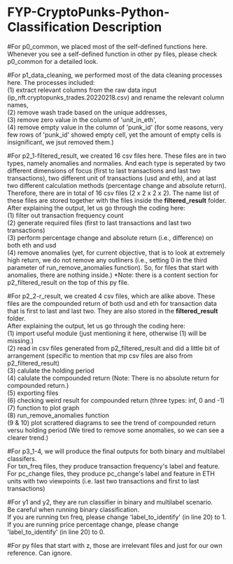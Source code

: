 # FYP-CryptoPunks-Python-Classification Description

#For p0_common, we placed most of the self-defined functions here. Whenever you see a self-defined function in other py files, please check p0_common for a detailed look.

#For p1_data_cleaning, we performed most of the data cleaning processes here. The processes included:<br />
(1) extract relevant columns from the raw data input (ip_nft.cryptopunks_trades.20220218.csv) and rename the relevant column names,<br />
(2) remove wash trade based on the unique addresses,<br />
(3) remove zero value in the column of 'unit_in_eth',<br />
(4) remove empty value in the column of 'punk_id' (for some reasons, very few rows of 'punk_id' showed empty cell, yet the amount of empty cells is insignificant, we jsut removed them.)

#For p2_1-filtered_result, we created 16 csv files here. These files are in two types, namely anomalies and normalies. And each type is seperated by two different dimensions of focus (first to last transactions and last two transactions), two different unit of transactions (usd and eth), and at last two different calculation methods (percentage change and absolute return). Therefore, there are in total of 16 csv files (2 x 2 x 2 x 2). The name list of these files are stored together with the files inside the __filtered_result__ folder.
After explaining the output, let us go through the coding here:<br />
(1) filter out transaction frequency count<br />
(2) generate required files (first to last transactions and last two transactions)<br />
(3) perform percentage change and absolute return (i.e., difference) on both eth and usd<br />
(4) remove anomalies (yet, for current objective, that is to look at extremely high return, we do not remove any outliners (i.e., setting 0 in the third parameter of run_remove_anomalies function). So, for files that start with anomalies, there are nothing inside.)
*Note: there is a content section for p2_filtered_result on the top of this py file.

#For p2_2-r_result, we created 4 csv files, which are alike above. These files are the compounded return of both usd and eth for transaction data that is first to last and last two. They are also stored in the __filtered_result__ folder.<br />
After explaining the output, let us go through the coding here:<br />
(1) import useful module (just mentioning it here, otherwise (1) will be missing.)<br />
(2) read in csv files generated from p2_filtered_result and did a little bit of arrangement (specific to mention that mp csv files are also from p2_filtered_result)<br />
(3) calulate the holding period<br />
(4) calulate the compounded return (Note: There is no absolute return for compounded return.)<br />
(5) exporting files<br />
(6) checking weird result for compounded return (three types: inf, 0 and -1)<br />
(7) function to plot graph<br />
(8) run_remove_anomalies function<br />
(9 & 10) plot scrattered diagrams to see the trend of compounded return versu holding period (We tired to remove some anomalies, so we can see a clearer trend.)<br />

#For p3_1-4, we will produce the final outputs for both binary and multilabel classifers.<br />
For txn_freq files, they produce transaction frequency's label and feature.<br />
For pc_change files, they produce pc_change's label and feature in ETH units with two viewpoints (i.e. last two transactions and first to last transactions)

#For y1 and y2, they are run classifier in binary and multilabel scenario.<br />
Be careful when running binary classification.<br />
If you are running txn freq, please change 'label_to_identify' (in line 20) to 1. <br />
If you are running price percentage change, please change 'label_to_identify' (in line 20) to 0. <br />

#For py files that start with z, those are irrelevant files and just for our own reference. Can ignore.

